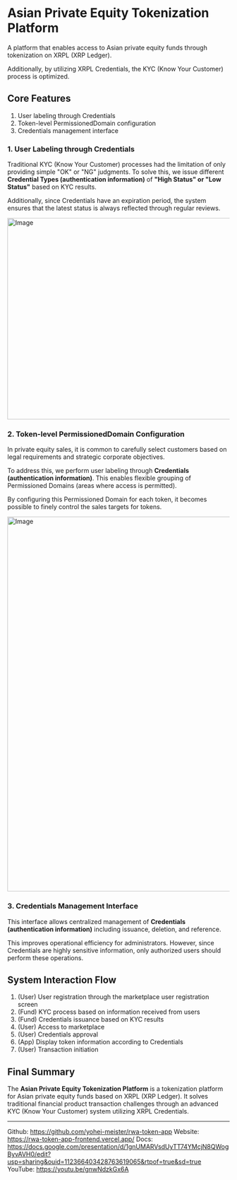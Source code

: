 # Asian Private Equity Tokenization Platform

A platform that enables access to Asian private equity funds through tokenization on XRPL (XRP Ledger).

Additionally, by utilizing XRPL Credentials, the KYC (Know Your Customer) process is optimized.

## Core Features

1. User labeling through Credentials
2. Token-level PermissionedDomain configuration
3. Credentials management interface

### 1. User Labeling through Credentials

Traditional KYC (Know Your Customer) processes had the limitation of only providing simple "OK" or "NG" judgments. To solve this, we issue different **Credential Types (authentication information)** of **"High Status" or "Low Status"** based on KYC results.

Additionally, since Credentials have an expiration period, the system ensures that the latest status is always reflected through regular reviews.

<img width="1405" height="456" alt="Image" src="https://github.com/user-attachments/assets/f8eaa97a-c8e9-4a0f-90fb-e5220641c59e" />

### 2. Token-level PermissionedDomain Configuration

In private equity sales, it is common to carefully select customers based on legal requirements and strategic corporate objectives.

To address this, we perform user labeling through **Credentials (authentication information)**. This enables flexible grouping of Permissioned Domains (areas where access is permitted).

By configuring this Permissioned Domain for each token, it becomes possible to finely control the sales targets for tokens.

<img width="1020" height="848" alt="Image" src="https://github.com/user-attachments/assets/3fb38672-ff74-4eb6-8c84-c979a2952d2d" />

### 3. Credentials Management Interface

This interface allows centralized management of **Credentials (authentication information)** including issuance, deletion, and reference.

This improves operational efficiency for administrators. However, since Credentials are highly sensitive information, only authorized users should perform these operations.

## System Interaction Flow

1. (User) User registration through the marketplace user registration screen
2. (Fund) KYC process based on information received from users
3. (Fund) Credentials issuance based on KYC results
4. (User) Access to marketplace
5. (User) Credentials approval
6. (App) Display token information according to Credentials
7. (User) Transaction initiation

## Final Summary

The **Asian Private Equity Tokenization Platform** is a tokenization platform for Asian private equity funds based on XRPL (XRP Ledger). It solves traditional financial product transaction challenges through an advanced KYC (Know Your Customer) system utilizing XRPL Credentials.

---

Github: https://github.com/yohei-meister/rwa-token-app
Website: https://rwa-token-app-frontend.vercel.app/
Docs: https://docs.google.com/presentation/d/1gnUMARVsdUyTT74YMcjN8QWogByvAVH0/edit?usp=sharing&ouid=112366403428763619065&rtpof=true&sd=true
YouTube: https://youtu.be/gnwNdzkGx6A

